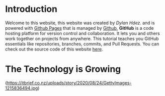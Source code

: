 # Introduction
Welcome to this website, this website was created by _Dylan Hdez._ and is powered with [Github Pages](https://pages.github.com/) that is managed by [Github](https://github.com/), **GitHub** is a code hosting platform for version control and collaboration. It lets you and others work together on projects from anywhere. This tutorial teaches you GitHub essentials like repositories, branches, commits, and Pull Requests. You can check out the source code of this website [here](https://github.com/UltimateDystrom/The-Technology-is-Growing). 

# The Technology is Growing
(https://itbrief.co.nz/uploads/story/2020/08/24/GettyImages-1215836494.jpg)
